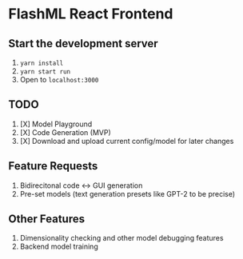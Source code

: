 # FlashML React Frontend

## Start the development server
1. `yarn install`
2. `yarn start run`
3. Open to `localhost:3000`

## TODO
1. [X] Model Playground
2. [X] Code Generation (MVP)
3. [X] Download and upload current config/model for later changes

## Feature Requests
1. Bidirecitonal code <-> GUI generation
2. Pre-set models (text generation presets like GPT-2 to be precise)

## Other Features
1. Dimensionality checking and other model debugging features
2. Backend model training



